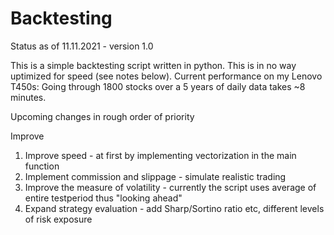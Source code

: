 # Backtesting

Status as of 11.11.2021 - version 1.0

This is a simple backtesting script written in python. This is in no way uptimized for speed (see notes below).
Current performance on my Lenovo T450s: Going through 1800 stocks over a 5 years of daily data takes ~8 minutes.


Upcoming changes in rough order of priority

Improve
1) Improve speed - at first by implementing vectorization in the main function
2) Implement commission and slippage - simulate realistic trading
3) Improve the measure of volatility - currently the script uses average of entire testperiod thus "looking ahead"
4) Expand strategy evaluation - add Sharp/Sortino ratio etc, different levels of risk exposure 
 


